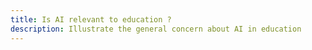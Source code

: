 ```yaml
---
title: Is AI relevant to education ?
description: Illustrate the general concern about AI in education
---
```

